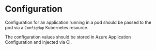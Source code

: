 # Configuration
Configuration for an application running in a pod should be passed to the pod via a `ConfigMap` Kubernetes resource.

The configuration values should be stored in Azure Application Configuration and injected via CI.
